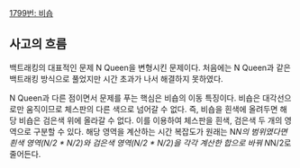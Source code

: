 [1799번: 비숍](https://www.acmicpc.net/problem/1799)

## 사고의 흐름

백트래킹의 대표적인 문제 N Queen을 변형시킨 문제이다. 처음에는 N Queen과 같은 백트래킹 방식으로 풀었지만 시간 초과가 나서 해결하지 못하였다. 

N Queen과 다른 점이면서 문제를 푸는 핵심은 비숍의 이동 특징이다. 비숍은 대각선으로만 움직이므로 체스판의 다른 색으로 넘어갈 수 없다. 즉, 비숍을 흰색에 올려두면 해당 비숍은 검은색 위에 올라갈 수 없다. 이를 이용하여 체스판을 흰색, 검은색 두 개의 영역으로 구분할 수 있다. 해당 영역을 계산하는 시간 복잡도가 원래는 N*N의 범위였다면 흰색 영역(N/2 * N/2)와 검은색 영역(N/2 * N/2)을 각각 계산한 합으로 바꿔 N*N/2로 줄어든다.
